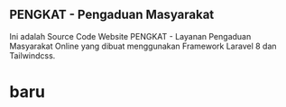 ## PENGKAT - Pengaduan Masyarakat

Ini adalah Source Code Website PENGKAT - Layanan Pengaduan Masyarakat Online yang dibuat menggunakan Framework Laravel 8 dan Tailwindcss.
# baru

